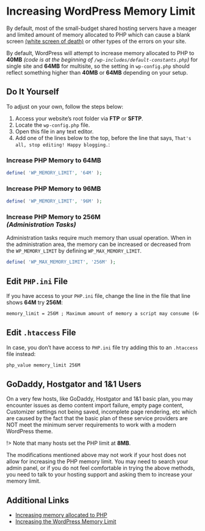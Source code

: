 # Increasing WordPress Memory Limit

By default, most of the small-budget shared hosting servers have a meager and limited amount of memory allocated to PHP which can cause a blank screen [(white screen of death)](conj-theme-installation-errors?id=white-screen-of-death) or other types of the errors on your site. 

By default, WordPress will attempt to increase memory allocated to PHP to **40MB** *(code is at the beginning of `/wp-includes/default-constants.php`)* for single site and **64MB** for multisite, so the setting in `wp-config.php` should reflect something higher than **40MB** or **64MB** depending on your setup.

## Do It Yourself

To adjust on your own, follow the steps below:

1. Access your website’s root folder via **FTP** or **SFTP**.
2. Locate the `wp-config.php` file.
3. Open this file in any text editor.
4. Add one of the lines below to the top, before the line that says, `That's all, stop editing! Happy blogging.`:

### Increase PHP Memory to 64MB

```php
define( 'WP_MEMORY_LIMIT', '64M' );
```

### Increase PHP Memory to 96MB

```php
define( 'WP_MEMORY_LIMIT', '96M' );
```

### Increase PHP Memory to 256M<br/>*(Administration Tasks)*

Administration tasks require much memory than usual operation. When in the administration area, the memory can be increased or decreased from the ```WP_MEMORY_LIMIT``` by defining ```WP_MAX_MEMORY_LIMIT```.

```php
define( 'WP_MAX_MEMORY_LIMIT', '256M' );
```

## Edit `PHP.ini` File

If you have access to your `PHP.ini` file, change the line in the file that line shows **64M** try **256M**:

```txt
memory_limit = 256M ; Maximum amount of memory a script may consume (64MB)
```

## Edit `.htaccess` File

In case, you don’t have access to `PHP.ini` file try adding this to an `.htaccess` file instead:

```txt
php_value memory_limit 256M
```

## GoDaddy, Hostgator and 1&1 Users

On a very few hosts, like GoDaddy, Hostgator and 1&1 basic plan, you may encounter issues as demo content import failure, empty page content, Customizer settings not being saved, incomplete page rendering, etc which are caused by the fact that the basic plan of these service providers are NOT meet the minimum server requirements to work with a modern WordPress theme.

!> Note that many hosts set the PHP limit at **8MB**.

The modifications mentioned above may not work if your host does not allow for increasing the PHP memory limit. You may need to search your admin panel, or if you do not feel comfortable in trying the above methods, you need to talk to your hosting support and asking them to increase your memory limit.

## Additional Links

* [Increasing memory allocated to PHP](https://codex.wordpress.org/Editing_wp-config.php#Increasing_memory_allocated_to_PHP)
* [Increasing the WordPress Memory Limit](https://docs.woocommerce.com/document/increasing-the-wordpress-memory-limit/)
